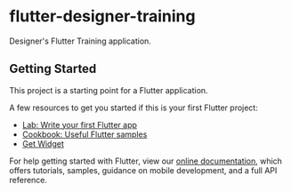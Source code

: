 # flutter-designer-training

Designer's Flutter Training application.

## Getting Started

This project is a starting point for a Flutter application.

A few resources to get you started if this is your first Flutter project:

- [Lab: Write your first Flutter app](https://flutter.dev/docs/get-started/codelab)
- [Cookbook: Useful Flutter samples](https://flutter.dev/docs/cookbook)
- [Get Widget](https://docs.getwidget.dev)

For help getting started with Flutter, view our
[online documentation](https://flutter.dev/docs), which offers tutorials,
samples, guidance on mobile development, and a full API reference.
